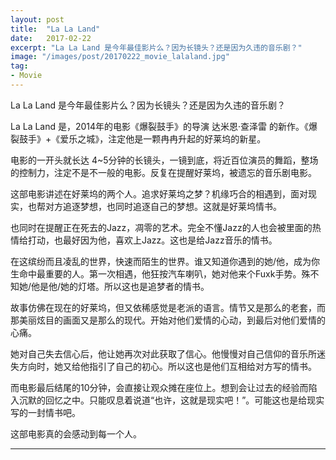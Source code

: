 ```yaml
---
layout: post
title:  "La La Land"
date:   2017-02-22
excerpt: "La La Land 是今年最佳影片么？因为长镜头？还是因为久违的音乐剧？"
image: "/images/post/20170222_movie_lalaland.jpg"
tag:
- Movie 
---
```


La La Land 是今年最佳影片么？因为长镜头？还是因为久违的音乐剧？

La La Land 是，2014年的电影《爆裂鼓手》的导演 达米恩·查泽雷 的新作。《爆裂鼓手》+《爱乐之城》，注定他是一颗冉冉升起的好莱坞的新星。

电影的一开头就长达 4~5分钟的长镜头，一镜到底，将近百位演员的舞蹈，整场的控制力，注定不是不一般的电影。反复在提醒好莱坞，被遗忘的音乐剧电影。

这部电影讲述在好莱坞的两个人。追求好莱坞之梦？机缘巧合的相遇到，面对现实，也帮对方追逐梦想，也同时追逐自己的梦想。这就是好莱坞情书。

也同时在提醒正在死去的Jazz，凋零的艺术。完全不懂Jazz的人也会被里面的热情给打动，也最好因为他，喜欢上Jazz。这也是给Jazz音乐的情书。

在这缤纷而且凌乱的世界，快速而陌生的世界。谁又知道你遇到的她/他，成为你生命中最重要的人。第一次相遇，他狂按汽车喇叭，她对他来个Fuxk手势。殊不知她/他是他/她的灯塔。所以这也是追梦者的情书。

故事仿佛在现在的好莱坞，但又依稀感觉是老派的语言。情节又是那么的老套，而那美丽炫目的画面又是那么的现代。开始对他们爱情的心动，到最后对他们爱情的心痛。

她对自己失去信心后，他让她再次对此获取了信心。他慢慢对自己信仰的音乐所迷失方向时，她又给他指引了自己的初心。所以这也是他们互相给对方写的情书。

而电影最后结尾的10分钟，会直接让观众摊在座位上。想到会让过去的经验而陷入沉默的回忆之中。只能叹息着说道“也许，这就是现实吧！”。可能这也是给现实写的一封情书吧。

这部电影真的会感动到每一个人。

---
